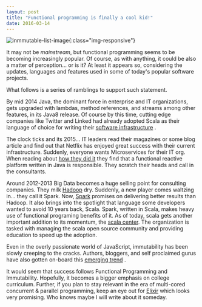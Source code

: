 ```yaml
---
layout: post
title: "Functional programming is finally a cool kid!"
date: 2016-03-14
---
```


![inmmutable-list-image](../../../assets/functionalProgramingArt.png){:class="img-responsive"}

It may not be *mainstream*, but functional programming seems to be becoming increasingly popular. Of course, as with anything, it could be also a matter of perception... or is it? At least it appears so, considering the updates, languages and features used in some of today's popular software projects.

What follows is a series of ramblings to support such statement.

By mid 2014 Java, the dominant force in enterprise and IT organizations, gets upgraded with lambdas, method references, and streams among other features, in its Java8 release. Of course by this time, cutting edge companies like Twitter and Linked had already adopted Scala as their language of choice for writing their [software infrastructure](https://www.redfin.com/devblog/2010/05/how_and_why_twitter_uses_scala.html) .

The clock ticks and its 2015... IT leaders read their magazines or some blog article and find out that Netflix has enjoyed great success with their current infrastructure. Suddenly, everyone wants Microservices for their IT org. When reading about
[how they did it](http://techblog.netflix.com/2013/01/optimizing-netflix-api.htm) they find that a functional reactive platform written in Java is responsible. They scratch their heads and call in the consultants.

Around 2012-2013 Big Data becomes a huge selling point for consulting companies. They milk [Hadoop](https://hadoop.apache.org) dry. Suddenly, a new player comes waltzing in... they call it Spark. Now, [Spark](https://spark.apache.org) promises on delivering better results than Hadoop. It also brings into the spotlight that language some developers wanted to avoid 10 years back, Scala. Spark, written in Scala, makes heavy use of functional programing benefits of it. As of today, scala gets another important addition to its momentum, the [scala center](https://scala.epfl.ch/). The organization is tasked with managing the scala open source community and providing education to speed up the adoption.

Even in the overly passionate world of JavaScript, immutability has been slowly creeping to the cracks. Authors, bloggers, and self proclaimed gurus have also gotten on-board this [emerging trend](https://medium.com/javascript-scene/the-dao-of-immutability-9f91a70c88cd) .

It would seem that success follows Functional Programming and Immutability. Hopefully, it becomes a bigger emphasis on college curriculum. Further, if you plan to stay relevant in the era of multi-cored concurrent & parallel programming, keep an eye out for [Elixir](http://elixir-lang.org/) which looks very promising. Who knows maybe I will write about it someday.
